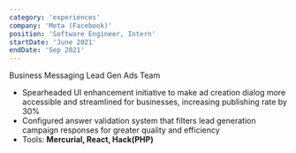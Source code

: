 ```yaml
---
category: 'experiences'
company: 'Meta (Facebook)'
position: 'Software Engineer, Intern'
startDate: 'June 2021'
endDate: 'Sep 2021'
---
```


Business Messaging Lead Gen Ads Team
* Spearheaded UI enhancement initiative to make ad creation dialog more accessible and streamlined for businesses, increasing publishing rate by 30% 
* Configured answer validation system that filters lead generation campaign responses for greater quality and efficiency 
* Tools: **Mercurial, React, Hack(PHP)**
